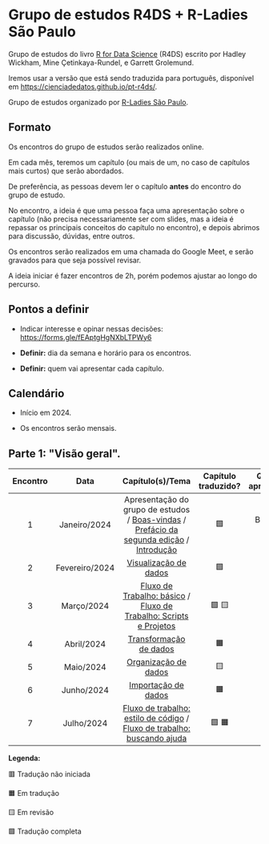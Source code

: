 # Grupo de estudos R4DS + R-Ladies São Paulo

Grupo de estudos do livro [R for Data Science](https://r4ds.hadley.nz/) (R4DS) escrito por Hadley Wickham, Mine Çetinkaya-Rundel, e Garrett Grolemund.

Iremos usar a versão que está sendo traduzida para português, disponível em <https://cienciadedatos.github.io/pt-r4ds/>.

Grupo de estudos organizado por [R-Ladies São Paulo](https://rladies-sp.org).

## Formato

Os encontros do grupo de estudos serão realizados online.

Em cada mês, teremos um capítulo (ou mais de um, no caso de capítulos mais curtos) que serão abordados.

De preferência, as pessoas devem ler o capítulo **antes** do encontro do grupo de estudo.

No encontro, a ideia é que uma pessoa faça uma apresentação sobre o capítulo (não precisa necessariamente ser com slides, mas a ideia é repassar os principais conceitos do capítulo no encontro), e depois abrimos para discussão, dúvidas, entre outros.

Os encontros serão realizados em uma chamada do Google Meet, e serão gravados para que seja possível revisar. 

A ideia iniciar é fazer encontros de 2h, porém podemos ajustar ao longo do percurso.

## Pontos a definir


- Indicar interesse e opinar nessas decisões: <https://forms.gle/fEAptgHgNXbLTPWy6>

-   **Definir:** dia da semana e horário para os encontros. 

-   **Definir:** quem vai apresentar cada capítulo.

## Calendário

-   Início em 2024.

-   Os encontros serão mensais.

## **Parte 1**: "Visão geral".

| Encontro |      Data      |                                                                                                                     Capítulo(s)/Tema                                                                                                                     | Capítulo traduzido? | Quem apresenta |
|:--------:|:--------:|:------------------------------:|:--------:|:--------:|
|    1     |  Janeiro/2024  | Apresentação do grupo de estudos / [Boas-vindas](https://cienciadedatos.github.io/pt-r4ds/) / [Prefácio da segunda edição](https://cienciadedatos.github.io/pt-r4ds/preface-2e.html) / [Introdução](https://cienciadedatos.github.io/pt-r4ds/intro.html) |         🟩          |  Beatriz Milz  |
|    2     | Fevereiro/2024 |                                                                                  [Visualização de dados](https://cienciadedatos.github.io/pt-r4ds/data-visualize.html)                                                                                   |         🟩          |                |
|    3     |   Março/2024   |                           [Fluxo de Trabalho: básico](https://cienciadedatos.github.io/pt-r4ds/workflow-basics.html) / [Fluxo de Trabalho: Scripts e Projetos](https://cienciadedatos.github.io/pt-r4ds/workflow-scripts.html)                           |        🟩 🟨        |                |
|    4     |   Abril/2024   |                                                                                  [Transformação de dados](https://cienciadedatos.github.io/pt-r4ds/data-transform.html)                                                                                  |         🟧          |                |
|    5     |   Maio/2024    |                                                                                     [Organização de dados](https://cienciadedatos.github.io/pt-r4ds/data-tidy.html)                                                                                      |         🟨          |                |
|    6     |   Junho/2024   |                                                                                     [Importação de dados](https://cienciadedatos.github.io/pt-r4ds/data-import.html)                                                                                     |         🟧          |                |
|    7     |   Julho/2024   |                          [Fluxo de trabalho: estilo de código](https://cienciadedatos.github.io/pt-r4ds/workflow-style.html) / [Fluxo de trabalho: buscando ajuda](https://cienciadedatos.github.io/pt-r4ds/workflow-help.html)                          |        🟩 🟧        |                |

**Legenda:**

🟥 Tradução não iniciada

🟧 Em tradução

🟨 Em revisão

🟩 Tradução completa
